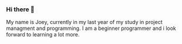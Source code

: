 ### Hi there 👋
My name is Joey, currently in my last year of my study in project managment and programming. 
I am a beginner programmer and i look forward to learning a  lot more.

<!--
**JoeyRandsdorp/JoeyRandsdorp** is a ✨ _special_ ✨ repository because its `README.md` (this file) appears on your GitHub profile.

Here are some ideas to get you started:

- 🔭 I’m currently working on ...
- 🌱 I’m currently learning ...
- 👯 I’m looking to collaborate on ...
- 🤔 I’m looking for help with ...
- 💬 Ask me about ...
- 📫 How to reach me: ...
- 😄 Pronouns: ...
- ⚡ Fun fact: ...
-->
